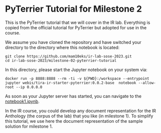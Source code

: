 # PyTerrier Tutorial for Milestone 2

This is the PyTerrier tutorial that we will cover in the IR lab.
Everything is copied from the official tutorial for PyTerrier but adopted for use in the course.

We assume you have cloned the repository and have switched your directory to the directory where this notebook is located:

```
git clone https://github.com/mam10eks/ir-lab-sose-2023.git
cd ir-lab-sose-2023/milestone-02-pyterrier-tutorial
```

In this directory, please start the Jupyter notebook on your system via:

```
docker run -p 8888:8888 --rm -ti -v ${PWD}:/workspace --entrypoint jupyter webis/tira-ir-starter-pyterrier:0.0.2-base  notebook --allow-root --ip 0.0.0.0
```

As soon as your Jupyter server has started, you can navigate to the [notebook1.ipynb](notebook1.ipynb).

In the IR course, you could develop any document representation for the IR Anthology (the corpus of the lab) that you like (in milestone 1). To simplify this tutorial, we use here the document representation of the sample solution for milestone 1.

